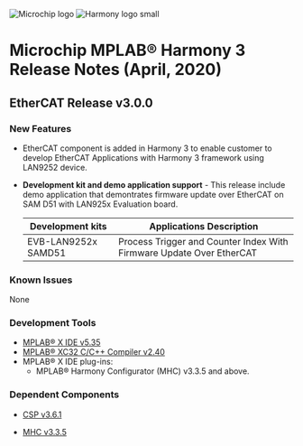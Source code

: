 ﻿![Microchip logo](https://raw.githubusercontent.com/wiki/Microchip-MPLAB-Harmony/Microchip-MPLAB-Harmony.github.io/images/microchip_logo.png)
![Harmony logo small](https://raw.githubusercontent.com/wiki/Microchip-MPLAB-Harmony/Microchip-MPLAB-Harmony.github.io/images/microchip_mplab_harmony_logo_small.png)

# Microchip MPLAB® Harmony 3 Release Notes (April, 2020)
## EtherCAT Release v3.0.0

### New Features
- EtherCAT component is added in Harmony 3 to enable customer to develop EtherCAT Applications with Harmony 3 framework using LAN9252 device.

- **Development kit and demo application support** - This release include demo application that demontrates firmware update over EtherCAT on SAM D51 with LAN925x Evaluation board.
		
	| Development kits   	| Applications Description												|
	| ---					| ---																	|
	| EVB-LAN9252x SAMD51	| Process Trigger and Counter Index With Firmware Update Over EtherCAT	|


### Known Issues

None

### Development Tools

* [MPLAB® X IDE v5.35](https://www.microchip.com/mplab/mplab-x-ide)
* [MPLAB® XC32 C/C++ Compiler v2.40](https://www.microchip.com/mplab/compilers)
* MPLAB® X IDE plug-ins:
    * MPLAB® Harmony Configurator (MHC) v3.3.5 and above.

### Dependent Components
* [CSP v3.6.1](https://github.com/Microchip-MPLAB-Harmony/csp/tree/v3.6.1)

* [MHC v3.3.5](https://github.com/Microchip-MPLAB-Harmony/mhc/tree/v3.3.5)